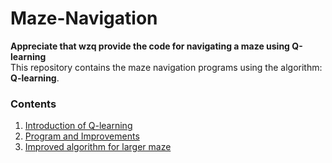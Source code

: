 # Maze-Navigation

**Appreciate that wzq provide the code for navigating a maze using Q-learning**\
This repository contains the maze navigation programs using the algorithm: **Q-learning**.
### Contents
1. [Introduction of Q-learning](/Introduction/Q-learning.md)
2. [Program and Improvements](/Improvement_program/smaller_maze.md)
3. [Improved algorithm for larger maze](/Improved_algorithm/PER+Q-learning.md)

